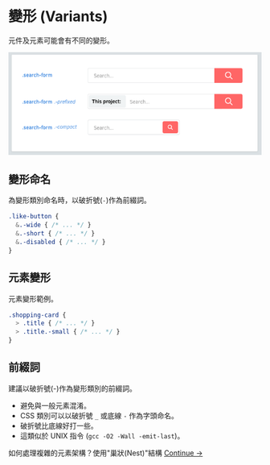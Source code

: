 # 變形 (Variants)

元件及元素可能會有不同的變形。

<!-- Components may have variants. Elements may have variants, too. -->

![](images/component-modifiers.png)

## 變形命名
為變形類別命名時，以破折號(`-`)作為前綴詞。

<!-- Classnames for variants will be prefixed by a dash (`-`). -->

~~~scss
.like-button {
  &.-wide { /* ... */ }
  &.-short { /* ... */ }
  &.-disabled { /* ... */ }
}
~~~

## 元素變形
元素變形範例。

<!-- Elements may also have variants. -->

~~~scss
.shopping-card {
  > .title { /* ... */ }
  > .title.-small { /* ... */ }
}
~~~

## 前綴詞
建議以破折號(-)作為變形類別的前綴詞。

<!-- Dashes are the preferred prefix for variants. -->

* 避免與一般元素混淆。
* CSS 類別可以以破折號 `_` 或底線 `-` 作為字頭命名。
* 破折號比底線好打一些。
* 這類似於 UNIX 指令 (`gcc -O2 -Wall -emit-last`)。

<!--
  * It prevents ambiguity with elements.
  * A CSS class can only start with a letter, `_` or `-`.
  * Dashes are easier to type than underscores.
  * It kind of resembles switches in UNIX commands (`gcc -O2 -Wall -emit-last`).
-->

如何處理複雜的元素架構？使用"巢狀(Nest)"結構
[Continue →](nested-components.md)

<!--
How do you deal with complex elements? Nest them.
[Continue →](nested-components.md)
-->